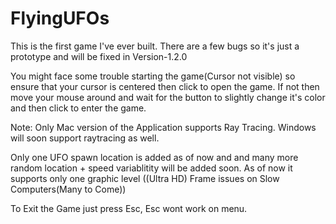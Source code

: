 # FlyingUFOs
This is the first game I've ever built. There are a few bugs so it's just a prototype and will be fixed in Version-1.2.0

You might face some trouble starting the game(Cursor not visible) so ensure that your cursor is centered then click to open the game. If not then move your mouse around and wait for the button to slightly change it's color and then click to enter the game.

Note: Only Mac version of the Application supports Ray Tracing. Windows will soon support raytracing as well. 

Only one UFO spawn location is added as of now and and many more random location + speed variablitity will be added soon. 
As of now it supports only one graphic level ((Ultra HD) Frame issues on Slow Computers(Many to Come))

To Exit the Game just press Esc, Esc wont work on menu.
